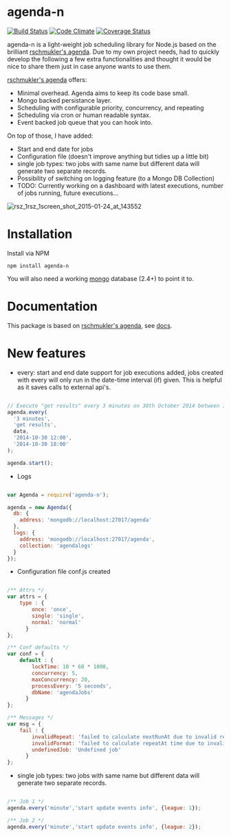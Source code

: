 # agenda-n
[![Build Status](https://api.travis-ci.org/elmurci/agenda-n.png)](http://travis-ci.org/elmurci/agenda-n)
[![Code Climate](https://d3s6mut3hikguw.cloudfront.net/github/elmurci/agenda-n.png)](https://codeclimate.com/github/elmurci/agenda-n/badges)
[![Coverage Status](https://coveralls.io/repos/elmurci/agenda-n/badge.png)](https://coveralls.io/r/elmurci/agenda-n)

agenda-n is a light-weight job scheduling library for Node.js based on the brilliant [rschmukler's agenda](https://github.com/rschmukler/agenda).
Due to my own project needs, had to quickly develop the following a few extra functionalities and thought it would be nice to share them just in case anyone wants to use them.

[rschmukler's agenda](https://github.com/rschmukler/agenda) offers:

- Minimal overhead. Agenda aims to keep its code base small.
- Mongo backed persistance layer.
- Scheduling with configurable priority, concurrency, and repeating
- Scheduling via cron or human readable syntax.
- Event backed job queue that you can hook into.

On top of those, I have added:

- Start and end date for jobs
- Configuration file (doesn't improve anything but tidies up a little bit)
- single job types: two jobs with same name but different data will generate two separate records.
- Possibility of switching on logging feature (to a Mongo DB Collection)
- TODO: Currently working on a dashboard with latest executions, number of jobs running, future executions... 

![rsz_1rsz_1screen_shot_2015-01-24_at_143552](https://cloud.githubusercontent.com/assets/3902198/5887704/3db553c0-a3d8-11e4-8dfb-e4eabf8dd9d2.png)

# Installation

Install via NPM

    npm install agenda-n

You will also need a working [mongo](http://www.mongodb.org/) database (2.4+) to point it to.

# Documentation

This package is based on [rschmukler's agenda](https://github.com/rschmukler/agenda), see [docs](https://github.com/rschmukler/agenda).

# New features

- every: start and end date support for job executions added, jobs created with every will only run in the date-time interval (if) given. This is helpful as it saves calls to external api's.

```js

// Execute "get results" every 3 minutes on 30th October 2014 between 12:00 and 18:00.
agenda.every(
  '3 minutes', 
  'get results', 
  data, 
  '2014-10-30 12:00',
  '2014-10-30 18:00'
);

agenda.start();
```

- Logs

```js

var Agenda = require('agenda-n');

agenda = new Agenda({
  db: {
    address: 'mongodb://localhost:27017/agenda'
  },
  logs: {
    address: 'mongodb://localhost:27017/agenda',
    collection: 'agendalogs'
  }
});

```

- Configuration file conf.js created

```js

/** Attrs */
var attrs = {
    type : {
        once: 'once',
        single: 'single',
        normal: 'normal'
      } 
};

/** Conf defaults */
var conf = {
    default : {
        lockTime: 10 * 60 * 1000,
        concurrency: 5,
        maxConcurrency: 20,
        processEvery: '5 seconds',
        dbName: 'agendaJobs'
      } 
};

/** Messages */
var msg = {
    fail : {
        invalidRepeat: 'failed to calculate nextRunAt due to invalid repeat interval',
        invalidFormat: 'failed to calculate repeatAt time due to invalid format',
        undefinedJob: 'Undefined job'
      } 
};

```

- single job types: two jobs with same name but different data will generate two separate records.

```js

/** Job 1 */
agenda.every('minute','start update events info', {league: 1});

/** Job 2 */
agenda.every('minute','start update events info', {league: 2});

```
